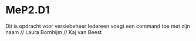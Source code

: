 # MeP2.D1
Dit is opdracht voor versiebeheer
Iedereen voegt een command toe met zijn naam
// Laura Bornhijm
// Kaj van Beest
